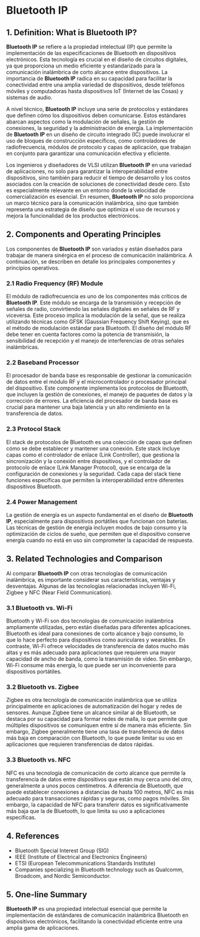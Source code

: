 # Bluetooth IP

## 1. Definition: What is **Bluetooth IP**?
**Bluetooth IP** se refiere a la propiedad intelectual (IP) que permite la implementación de las especificaciones de Bluetooth en dispositivos electrónicos. Esta tecnología es crucial en el diseño de circuitos digitales, ya que proporciona un medio eficiente y estandarizado para la comunicación inalámbrica de corto alcance entre dispositivos. La importancia de **Bluetooth IP** radica en su capacidad para facilitar la conectividad entre una amplia variedad de dispositivos, desde teléfonos móviles y computadoras hasta dispositivos IoT (Internet de las Cosas) y sistemas de audio. 

A nivel técnico, **Bluetooth IP** incluye una serie de protocolos y estándares que definen cómo los dispositivos deben comunicarse. Estos estándares abarcan aspectos como la modulación de señales, la gestión de conexiones, la seguridad y la administración de energía. La implementación de **Bluetooth IP** en un diseño de circuito integrado (IC) puede involucrar el uso de bloques de construcción específicos, como controladores de radiofrecuencia, módulos de protocolo y capas de aplicación, que trabajan en conjunto para garantizar una comunicación efectiva y eficiente.

Los ingenieros y diseñadores de VLSI utilizan **Bluetooth IP** en una variedad de aplicaciones, no solo para garantizar la interoperabilidad entre dispositivos, sino también para reducir el tiempo de desarrollo y los costos asociados con la creación de soluciones de conectividad desde cero. Esto es especialmente relevante en un entorno donde la velocidad de comercialización es esencial. En resumen, **Bluetooth IP** no solo proporciona un marco técnico para la comunicación inalámbrica, sino que también representa una estrategia de diseño que optimiza el uso de recursos y mejora la funcionalidad de los productos electrónicos.

## 2. Components and Operating Principles
Los componentes de **Bluetooth IP** son variados y están diseñados para trabajar de manera sinérgica en el proceso de comunicación inalámbrica. A continuación, se describen en detalle los principales componentes y principios operativos.

### 2.1 Radio Frequency (RF) Module
El módulo de radiofrecuencia es uno de los componentes más críticos de **Bluetooth IP**. Este módulo se encarga de la transmisión y recepción de señales de radio, convirtiendo las señales digitales en señales de RF y viceversa. Este proceso implica la modulación de la señal, que se realiza utilizando técnicas como GFSK (Gaussian Frequency Shift Keying), que es el método de modulación estándar para Bluetooth. El diseño del módulo RF debe tener en cuenta factores como la potencia de transmisión, la sensibilidad de recepción y el manejo de interferencias de otras señales inalámbricas.

### 2.2 Baseband Processor
El procesador de banda base es responsable de gestionar la comunicación de datos entre el módulo RF y el microcontrolador o procesador principal del dispositivo. Este componente implementa los protocolos de Bluetooth, que incluyen la gestión de conexiones, el manejo de paquetes de datos y la corrección de errores. La eficiencia del procesador de banda base es crucial para mantener una baja latencia y un alto rendimiento en la transferencia de datos.

### 2.3 Protocol Stack
El stack de protocolos de Bluetooth es una colección de capas que definen cómo se debe establecer y mantener una conexión. Este stack incluye capas como el controlador de enlace (Link Controller), que gestiona la sincronización y la conexión entre dispositivos, y el controlador de protocolo de enlace (Link Manager Protocol), que se encarga de la configuración de conexiones y la seguridad. Cada capa del stack tiene funciones específicas que permiten la interoperabilidad entre diferentes dispositivos Bluetooth.

### 2.4 Power Management
La gestión de energía es un aspecto fundamental en el diseño de **Bluetooth IP**, especialmente para dispositivos portátiles que funcionan con baterías. Las técnicas de gestión de energía incluyen modos de bajo consumo y la optimización de ciclos de sueño, que permiten que el dispositivo conserve energía cuando no está en uso sin comprometer la capacidad de respuesta.

## 3. Related Technologies and Comparison
Al comparar **Bluetooth IP** con otras tecnologías de comunicación inalámbrica, es importante considerar sus características, ventajas y desventajas. Algunas de las tecnologías relacionadas incluyen Wi-Fi, Zigbee y NFC (Near Field Communication).

### 3.1 Bluetooth vs. Wi-Fi
Bluetooth y Wi-Fi son dos tecnologías de comunicación inalámbrica ampliamente utilizadas, pero están diseñadas para diferentes aplicaciones. Bluetooth es ideal para conexiones de corto alcance y bajo consumo, lo que lo hace perfecto para dispositivos como auriculares y wearables. En contraste, Wi-Fi ofrece velocidades de transferencia de datos mucho más altas y es más adecuado para aplicaciones que requieren una mayor capacidad de ancho de banda, como la transmisión de video. Sin embargo, Wi-Fi consume más energía, lo que puede ser un inconveniente para dispositivos portátiles.

### 3.2 Bluetooth vs. Zigbee
Zigbee es otra tecnología de comunicación inalámbrica que se utiliza principalmente en aplicaciones de automatización del hogar y redes de sensores. Aunque Zigbee tiene un alcance similar al de Bluetooth, se destaca por su capacidad para formar redes de malla, lo que permite que múltiples dispositivos se comuniquen entre sí de manera más eficiente. Sin embargo, Zigbee generalmente tiene una tasa de transferencia de datos más baja en comparación con Bluetooth, lo que puede limitar su uso en aplicaciones que requieren transferencias de datos rápidas.

### 3.3 Bluetooth vs. NFC
NFC es una tecnología de comunicación de corto alcance que permite la transferencia de datos entre dispositivos que están muy cerca uno del otro, generalmente a unos pocos centímetros. A diferencia de Bluetooth, que puede establecer conexiones a distancias de hasta 100 metros, NFC es más adecuado para transacciones rápidas y seguras, como pagos móviles. Sin embargo, la capacidad de NFC para transferir datos es significativamente más baja que la de Bluetooth, lo que limita su uso a aplicaciones específicas.

## 4. References
- Bluetooth Special Interest Group (SIG)
- IEEE (Institute of Electrical and Electronics Engineers)
- ETSI (European Telecommunications Standards Institute)
- Companies specializing in Bluetooth technology such as Qualcomm, Broadcom, and Nordic Semiconductor.

## 5. One-line Summary
**Bluetooth IP** es una propiedad intelectual esencial que permite la implementación de estándares de comunicación inalámbrica Bluetooth en dispositivos electrónicos, facilitando la conectividad eficiente entre una amplia gama de aplicaciones.